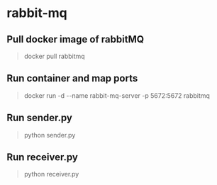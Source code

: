 # rabbit-mq

## Pull docker image of rabbitMQ
>docker pull rabbitmq
## Run container and map ports
>docker run -d --name rabbit-mq-server -p 5672:5672 rabbitmq
## Run sender.py
>python sender.py
## Run receiver.py
>python receiver.py
